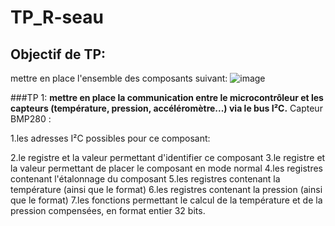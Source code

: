 # TP_R-seau

## Objectif de TP:
 mettre en place l'ensemble des composants suivant:
 ![image](https://github.com/user-attachments/assets/7d0f6780-9d64-4791-b3f1-35c563478f4d)



 ###TP 1:
**mettre en place la communication entre le microcontrôleur et les capteurs (température, pression, accéléromètre...) via  le bus I²C.**
Capteur BMP280 :

1.les adresses I²C possibles pour ce composant:

2.le registre et la valeur permettant d'identifier ce composant
3.le registre et la valeur permettant de placer le composant en mode normal
4.les registres contenant l'étalonnage du composant
5.les registres contenant la température (ainsi que le format)
6.les registres contenant la pression (ainsi que le format)
7.les fonctions permettant le calcul de la température et de la pression compensées, en format entier 32 bits.












